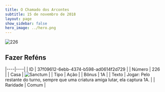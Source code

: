 ```yaml
---
title: O Chamado dos Arcontes
subtitle: 15 de novembro de 2018
layout: page
show_sidebar: false
hero_image: ../hero.png
---
```


![226](https://cdn.keyforgegame.com/media/card_front/pt/341_226_VMCJ79WHJVR2_pt.png)

## Fazer Reféns

|----|----|
| ID | 37f09612-6ebb-4374-b598-ad0614f2d729 |
| Número | 226 |
| Casa | ![Sanctum](https://archonarcana.com/images/thumb/c/c7/Sanctum.png/22px-Sanctum.png "Santuário") |
| Tipo | Ação |
| Bônus | 1A |
| Texto | Jogar: Pelo restante do turno,  sempre que uma criatura amiga lutar, ela captura 1A. |
| Raridade | Comum |
